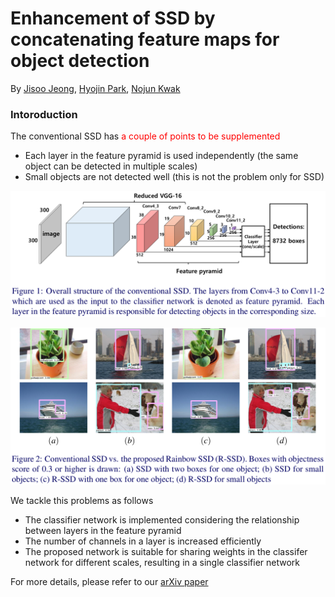 # Enhancement of SSD by concatenating feature maps for object detection

By [Jisoo Jeong](http://mipal.snu.ac.kr/index.php/Jisoo_Jeong), [Hyojin Park](http://mipal.snu.ac.kr/index.php/Hyojin_Park), [Nojun Kwak](http://mipal.snu.ac.kr/index.php/Nojun_Kwak)

### Intoroduction

The conventional SSD has <font color="red">a couple of points to be supplemented</font>
   * Each layer in the feature pyramid is used independently (the same object can be detected in multiple scales)
   * Small objects are not detected well (this is not the problem only for SSD)

<p align="center">
<img src="image/conventional_ssd.png" alt="SSD Framework" width="600px">
</p>

<p align="center">
<img src="image/compared.png" alt="SSD Images vs R-SSD Images" width="600px">
</p>

We tackle this problems as follows
   * The classifier network is implemented considering the relationship between layers in the feature pyramid
   * The number of channels in a layer is increased efficiently
   * The proposed network is suitable for sharing weights in the classifer network for different scales, resulting in a single classifier network

For more details, please refer to our [arXiv paper](https://arxiv.org/abs/1705.09587)


